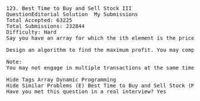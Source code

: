 <pre>
123. Best Time to Buy and Sell Stock III  
QuestionEditorial Solution  My Submissions
Total Accepted: 63225
Total Submissions: 232844
Difficulty: Hard
Say you have an array for which the ith element is the price of a given stock on day i.

Design an algorithm to find the maximum profit. You may complete at most two transactions.

Note:
You may not engage in multiple transactions at the same time (ie, you must sell the stock before you buy again).

Hide Tags Array Dynamic Programming
Hide Similar Problems (E) Best Time to Buy and Sell Stock (M) Best Time to Buy and Sell Stock II (H) Best Time to Buy and Sell Stock IV
Have you met this question in a real interview? Yes  
</pre>
